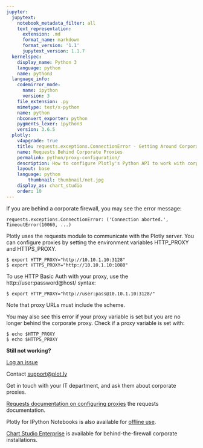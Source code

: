 ```yaml
---
jupyter:
  jupytext:
    notebook_metadata_filter: all
    text_representation:
      extension: .md
      format_name: markdown
      format_version: '1.1'
      jupytext_version: 1.1.7
  kernelspec:
    display_name: Python 3
    language: python
    name: python3
  language_info:
    codemirror_mode:
      name: ipython
      version: 3
    file_extension: .py
    mimetype: text/x-python
    name: python
    nbconvert_exporter: python
    pygments_lexer: ipython3
    version: 3.6.5
  plotly:
    v4upgrade: true
    title: requests.exceptions.ConnectionError - Getting Around Corporate Proxies
    name: Requests Behind Corporate Proxies
    permalink: python/proxy-configuration/
    description: How to configure Plotly's Python API to work with corporate proxies
    layout: base
    language: python
        thumbnail: thumbnail/net.jpg
    display_as: chart_studio
    order: 10
---
```


<!-- #region -->
If you are behind a corporate firewall, you may see the error message:
```
requests.exceptions.ConnectionError: ('Connection aborted.', TimeoutError(10060, ...)
```
Plotly uses the requests module to communicate with the Plotly server. You can configure proxies by setting the environment variables HTTP_PROXY and HTTPS_PROXY.
```
$ export HTTP_PROXY="http://10.10.1.10:3128"
$ export HTTPS_PROXY="http://10.10.1.10:1080"
```
To use HTTP Basic Auth with your proxy, use the http://user:password@host/ syntax:

```
$ export HTTP_PROXY="http://user:pass@10.10.1.10:3128/"
```

Note that proxy URLs must include the scheme.

You may also see this error if your proxy variable is set but you are no longer behind the corporate proxy. Check if a proxy variable is set with:

```
$ echo $HTTP_PROXY
$ echo $HTTPS_PROXY
```
**Still not working?**

[Log an issue](https://github.com/plotly/plotly.py)

Contact [support@plot.ly]()

Get in touch with your IT department, and ask them about corporate proxies.

[Requests documentation on configuring proxies](http://docs.python-requests.org/en/latest/user/advanced/#proxies) the requests documentation.

Plotly for IPython Notebooks is also available for [offline use](https://plot.ly/python/offline/).

[Chart Studio Enterprise](https://plot.ly/product/enterprise) is available for behind-the-firewall corporate installations.
<!-- #endregion -->

```python

```
